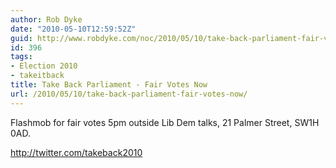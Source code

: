 ```yaml
---
author: Rob Dyke
date: "2010-05-10T12:59:52Z"
guid: http://www.robdyke.com/noc/2010/05/10/take-back-parliament-fair-votes-now/
id: 396
tags:
- Election 2010
- takeitback
title: Take Back Parliament - Fair Votes Now
url: /2010/05/10/take-back-parliament-fair-votes-now/
---
```

Flashmob for fair votes 5pm outside Lib Dem talks, 21 Palmer Street, SW1H 0AD.

http://twitter.com/takeback2010